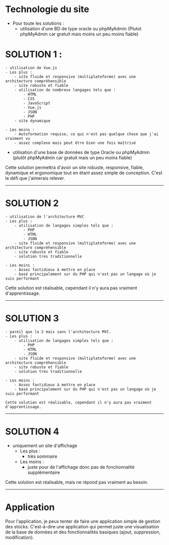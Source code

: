 # Technologie du site

- Pour toute les solutions :
    - utilisation d'une BD de type oracle ou phpMyAdmin (Plutot phpMyAdmin car gratuit mais moins un peu moins fiable)

# SOLUTION 1 : 
    - utilisation de Vue.js
    - Les plus : 
        - site fluide et responsive (multiplateforme) avec une architecture compréhensible
        - site robuste et fiable
        - utilisation de nombreux langages tels que : 
            - HTML
            - CSS
            - JavaScript
            - Vue.js
            - JSON
            - PHP
        - site dynamique
    
    - Les moins :
        - Autoformation requise, ce qui n'est pas quelque chose que j'ai vraiment vu
        - assez complexe mais peut être bien une fois maîtrisé

- utilisation d'une base de données de type Oracle ou phpMyAdmin (plutôt phpMyAdmin car gratuit mais un peu moins fiable)

Cette solution permettra d'avoir un site robuste, responsive, fiable, dynamique et ergonomique tout 
en étant assez simple de conception. C'est le défi que j'aimerais relever.


--------------------------------------------------------------------------------------------------

#  SOLUTION 2
    - utilisation de l'architecture MVC
    - Les plus : 
        - utilisation de langages simples tels que : 
            - PHP
            - HTML
            - JSON
        - site fluide et responsive (multiplateforme) avec une architecture compréhensible
        - site robuste et fiable
        - solution très traditionnelle

    - Les moins :
        - Assez fastidieux à mettre en place
        - basé principalement sur du PHP qui n'est pas un langage où je suis performant
        
Cette solution est réalisable, cependant il n'y aura pas vraiment d'apprentissage.

--------------------------------------------------------------------------------------------------

#  SOLUTION 3
    - pareil que la 2 mais sans l'architecture MVC.
    - Les plus : 
        - utilisation de langages simples tels que : 
            - PHP
            - HTML
            - JSON
        - site fluide et responsive (multiplateforme) avec une architecture compréhensible
        - site robuste et fiable
        - solution très traditionnelle

    - Les moins :
        - Assez fastidieux à mettre en place
        - basé principalement sur du PHP qui n'est pas un langage où je suis performant
        
    Cette solution est réalisable, cependant il n'y aura pas vraiment d'apprentissage.


--------------------------------------------------------------------------------------------------

#  SOLUTION 4
- uniquement un site d'affichage
    - Les plus :
        - très sommaire
    - Les moins :
        - juste pour de l'affichage donc pas de fonctionnalité supplémentaire

Cette solution est réalisable, mais ne répond pas vraiment au besoin.



--------------------------------------------------------------------------------------------------

# Application

Pour l'application, je peux tenter de faire une application simple de gestion des stocks.
C'est-à-dire une application qui permet juste une visualisation de la base de données et des fonctionnalités basiques (ajout, suppression, modification).



                



